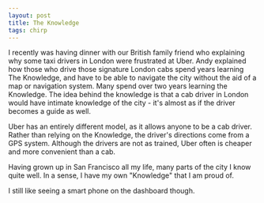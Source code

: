 ```yaml
---
layout: post
title: The Knowledge
tags: chirp
---
```

I recently was having dinner with our British family friend who explaining why some taxi drivers in London were frustrated at Uber. Andy explained how those who drive those signature London cabs spend years learning The Knowledge, and have to be able to navigate the city without the aid of a map or navigation system. Many spend over two years learning the Knowledge.
The idea behind the knowledge is that a cab driver in London would have intimate knowledge of the city - it's almost as if the driver becomes a guide as well.

Uber has an entirely different model, as it allows anyone to be a cab driver. Rather than relying on the Knowledge, the driver's directions come from a GPS system. Although the drivers are not as trained, Uber often is cheaper and more convenient than a cab.

Having grown up in San Francisco all my life, many parts of the city I know quite well. In a sense, I have my own "Knowledge" that I am proud of. 

I still like seeing a smart phone on the dashboard though.
